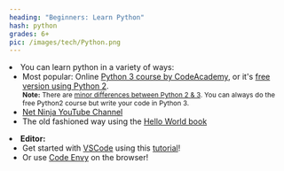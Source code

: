 ```yaml
---
heading: "Beginners: Learn Python"
hash: python
grades: 6+
pic: /images/tech/Python.png
---
```

<li class="li2">You can learn python in a variety of ways:
<ul>

<li>Most popular: Online <a href="https://www.codecademy.com/learn/learn-python-3" target="_blank">Python 3 course by CodeAcademy</a>, or it's <a href="https://www.codecademy.com/learn/learn-python" target="_blank">free version using Python 2</a>. <br>
<div style="font-size:12px"><b>Note:</b> There are <a href="https://learn.onemonth.com/python-2-vs-python-3/">minor differences between Python 2 & 3</a>. You can always do the free Python2 course but write your code in Python 3. </div></li>

<li><a href="https://www.youtube.com/playlist?list=PL4cUxeGkcC9idu6GZ8EU_5B6WpKTdYZbK" target="_blank">Net Ninja YouTube Channel</a></li>

<li>The old fashioned way using the <a href="https://smile.amazon.com/Hello-World-Computer-Programming-Kids-dp-161729702X/dp/161729702X/" target="_blank">Hello World book</a></li>

</ul></li>

<li class="li2"><b>Editor:</b>
<ul>

<li>Get started with <a href="https://code.visualstudio.com/" target="_blank">VSCode</a> using this <a href="https://realpython.com/python-development-visual-studio-code/" target="_blank">tutorial</a>!</li>
<li>Or use <a href="https://codenvy.com/" target="_blank">Code Envy</a> on the browser!</li>

</ul></li>
